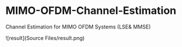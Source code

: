 # MIMO-OFDM-Channel-Estimation
Channel Estimation for MIMO OFDM Systems (LSE&amp; MMSE)

![result](Source Files/result.png)
